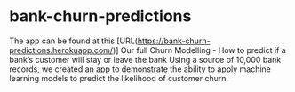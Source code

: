 # bank-churn-predictions
The app can be found at this [URL(https://bank-churn-predictions.herokuapp.com/)]  Our full  Churn Modelling - How to predict if a bank’s customer will stay or leave the bank Using a source of 10,000 bank records, we created an app to demonstrate the ability to apply machine learning models to predict the likelihood of customer churn.
